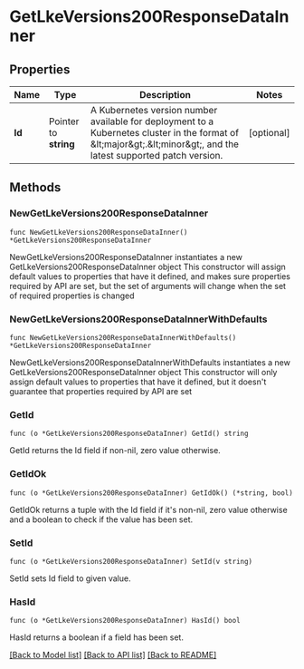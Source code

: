 # GetLkeVersions200ResponseDataInner

## Properties

Name | Type | Description | Notes
------------ | ------------- | ------------- | -------------
**Id** | Pointer to **string** | A Kubernetes version number available for deployment to a Kubernetes cluster in the format of &amp;lt;major&amp;gt;.&amp;lt;minor&amp;gt;, and the latest supported patch version. | [optional] 

## Methods

### NewGetLkeVersions200ResponseDataInner

`func NewGetLkeVersions200ResponseDataInner() *GetLkeVersions200ResponseDataInner`

NewGetLkeVersions200ResponseDataInner instantiates a new GetLkeVersions200ResponseDataInner object
This constructor will assign default values to properties that have it defined,
and makes sure properties required by API are set, but the set of arguments
will change when the set of required properties is changed

### NewGetLkeVersions200ResponseDataInnerWithDefaults

`func NewGetLkeVersions200ResponseDataInnerWithDefaults() *GetLkeVersions200ResponseDataInner`

NewGetLkeVersions200ResponseDataInnerWithDefaults instantiates a new GetLkeVersions200ResponseDataInner object
This constructor will only assign default values to properties that have it defined,
but it doesn't guarantee that properties required by API are set

### GetId

`func (o *GetLkeVersions200ResponseDataInner) GetId() string`

GetId returns the Id field if non-nil, zero value otherwise.

### GetIdOk

`func (o *GetLkeVersions200ResponseDataInner) GetIdOk() (*string, bool)`

GetIdOk returns a tuple with the Id field if it's non-nil, zero value otherwise
and a boolean to check if the value has been set.

### SetId

`func (o *GetLkeVersions200ResponseDataInner) SetId(v string)`

SetId sets Id field to given value.

### HasId

`func (o *GetLkeVersions200ResponseDataInner) HasId() bool`

HasId returns a boolean if a field has been set.


[[Back to Model list]](../README.md#documentation-for-models) [[Back to API list]](../README.md#documentation-for-api-endpoints) [[Back to README]](../README.md)


